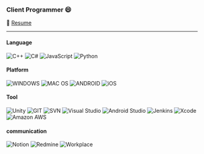 ### Client Programmer 😄

💬 [Resume](https://ge1204h.github.io/)

---
#### Language
![C++](https://img.shields.io/badge/-C++-00599c?style=for-the-badge&logo=C%2B%2B&logoColor=white)
![C#](https://img.shields.io/badge/-C%23-239120?style=for-the-badge&logo=C%20Sharp&logoColor=white)
![JavaScript](https://img.shields.io/badge/-JavaScript-f7df1e?style=for-the-badge&logo=JavaScript&logoColor=black)
![Python](https://img.shields.io/badge/-Python-3776ab?style=for-the-badge&logo=Python&logoColor=white)

#### Platform
![WINDOWS](https://img.shields.io/badge/-WINDOWS-0089d6?style=for-the-badge&logo=Windows&logoColor=white)
![MAC OS](https://img.shields.io/badge/-MAC%20OS-000000?style=for-the-badge&logo=macOS&logoColor=white)
![ANDROID](https://img.shields.io/badge/-ANDROID-3ddc84?style=for-the-badge&logo=Android&logoColor=white)
![iOS](https://img.shields.io/badge/-iOS-000000?style=for-the-badge&logo=iOS&logoColor=white)

#### Tool
![Unity](https://img.shields.io/badge/-Unity-000000?style=for-the-badge&logo=Unity&logoColor=white)
![GIT](https://img.shields.io/badge/-GIT-ff6b5b?style=for-the-badge&logo=git&logoColor=white)
![SVN](https://img.shields.io/badge/-SVN-809cc9?style=for-the-badge&logo=Subversion&logoColor=white)
![Visual Studio](https://img.shields.io/badge/-Visual%20Studio-5c2d91?style=for-the-badge&logo=Visual%20Studio&logoColor=white)
![Android Studio](https://img.shields.io/badge/-Android%20Studio-3ddc84?style=for-the-badge&logo=Android%20Studio&logoColor=white)
![Jenkins](https://img.shields.io/badge/-Jenkins-d24939?style=for-the-badge&logo=Jenkins&logoColor=white)
![Xcode](https://img.shields.io/badge/-Xcode-1575f9?style=for-the-badge&logo=Xcode&logoColor=white)
![Amazon AWS](https://img.shields.io/badge/-Amazon%20AWS-232f3e?style=for-the-badge&logo=Amazon%20AWS&logoColor=white)

#### communication
![Notion](https://img.shields.io/badge/-Notion-000000?style=for-the-badge&logo=Notion&logoColor=white)
![Redmine](https://img.shields.io/badge/-Redmine-8F0000?style=for-the-badge&logo=RedBubble&logoColor=white)
![Workplace](https://img.shields.io/badge/-Workplace-000000?style=for-the-badge&logo=Workplace&logoColor=white)

<!-- 주석 시작
**ge1204h/ge1204h** is a ✨ _special_ ✨ repository because its `README.md` (this file) appears on your GitHub profile.
#### Repositories
Title | Language | Desc 
--- | --- | --- 
[Project](https://github.com/ge1204h/Sample) | C# | 개인 작업물 및 샘플
[Algorithm](https://github.com/ge1204h/Algorithm) | C++ | 알고리즘 문제풀이

Here are some ideas to get you started:

- 🔭 I’m currently working on ...
- 🌱 I’m currently learning ...
- 👯 I’m looking to collaborate on ...
- 🤔 I’m looking for help with ...
- 💬 Ask me about ...
- 📫 How to reach me: ...
- 😄 Pronouns: ...
- ⚡ Fun fact: ...
- 👋
- 😀

### 💬Commit Style
```
Type: 제목(Title)

본문(Body)

꼬리말(Footer) : 생략가능
```
Type | Desc 
--- | --- 
feat | 새로운 기능을 추가할 경우
fix | 버그를 고친 경우
docs | 문서 수정한 경우
style | 코드 포맷 변경, 세미 콜론 누락, 코드 수정이 없는 경우
refactor | 프로덕션 코드 리팩토링
test | 테스트 추가, 테스트 리팩토링 (프로덕션 코드 변경 없음)
chore | 빌드 테스크 업데이트, 패키지 매니저 설정할 경우 (프로덕션 코드 변경 없음)

---

-->
